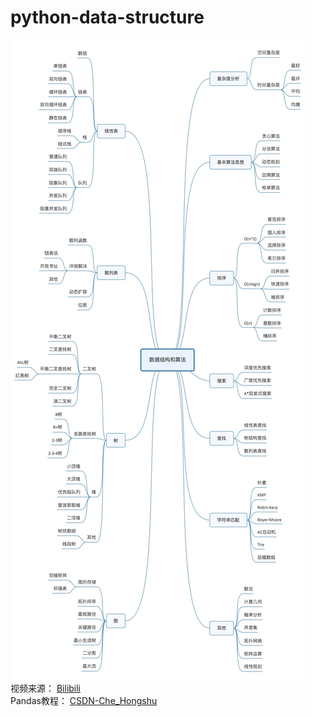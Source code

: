 # python-data-structure  
![](/datastructure.jpg)  
视频来源： [Bilibili](https://space.bilibili.com/355900142)  
Pandas教程： [CSDN-Che_Hongshu](https://blog.csdn.net/qq_33431368/article/details/87009175)  
